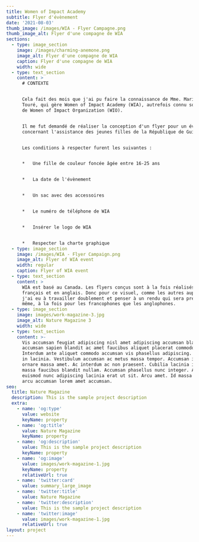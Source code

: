 ```yaml
---
title: Women of Impact Academy
subtitle: Flyer d'évènement
date: '2021-08-03'
thumb_image: /images/WIA - Flyer Campagne.png
thumb_image_alt: Flyer d'une compagne de WIA
sections:
  - type: image_section
    image: /images/charming-anemone.png
    image_alt: Flyer d'une compagne de WIA
    caption: Flyer d'une compagne de WIA
    width: wide
  - type: text_section
    content: >
      # CONTEXTE


      Cela fait des mois que j'ai pu faire la connaissance de Mme. Mariama
      Touré, qui gère Women of Impact Academy (WIA), autrefois connu sous le nom
      de Women of Impact Organization (WIO).


      Il me fut demandé de réaliser la conception d'un flyer pour un évènement
      concernant l'assistance des jeunes filles de la République de Guinée.


      Les conditions à respecter furent les suivantes :


      *   Une fille de couleur foncée âgée entre 16-25 ans


      *   La date de l'évènement


      *   Un sac avec des accessoires


      *   Le numéro de téléphone de WIA


      *   Insérer le logo de WIA


      *   Respecter la charte graphique
  - type: image_section
    image: /images/WIA - Flyer Campaign.png
    image_alt: Flyer of WIA event
    width: regular
    caption: Flyer of WIA event
  - type: text_section
    content: >
      WIA est basé au Canada. Les flyers conçus sont à la fois réalisés en
      français et en anglais. Donc pour ce visuel, comme les autres auparavant,
      j'ai eu à travailler doublement et penser à un rendu qui sera presque le
      même, à la fois pour les francophones que les anglophones.
  - type: image_section
    image: images/work-magazine-3.jpg
    image_alt: Nature Magazine 3
    width: wide
  - type: text_section
    content: >-
      Vis accumsan feugiat adipiscing nisl amet adipiscing accumsan blandit
      accumsan sapien blandit ac amet faucibus aliquet placerat commodo.
      Interdum ante aliquet commodo accumsan vis phasellus adipiscing. Ornare a
      in lacinia. Vestibulum accumsan ac metus massa tempor. Accumsan in lacinia
      ornare massa amet. Ac interdum ac non praesent. Cubilia lacinia interdum
      massa faucibus blandit nullam. Accumsan phasellus nunc integer. Accumsan
      euismod nunc adipiscing lacinia erat ut sit. Arcu amet. Id massa aliquet
      arcu accumsan lorem amet accumsan.
seo:
  title: Nature Magazine
  description: This is the sample project description
  extra:
    - name: 'og:type'
      value: website
      keyName: property
    - name: 'og:title'
      value: Nature Magazine
      keyName: property
    - name: 'og:description'
      value: This is the sample project description
      keyName: property
    - name: 'og:image'
      value: images/work-magazine-1.jpg
      keyName: property
      relativeUrl: true
    - name: 'twitter:card'
      value: summary_large_image
    - name: 'twitter:title'
      value: Nature Magazine
    - name: 'twitter:description'
      value: This is the sample project description
    - name: 'twitter:image'
      value: images/work-magazine-1.jpg
      relativeUrl: true
layout: project
---
```


